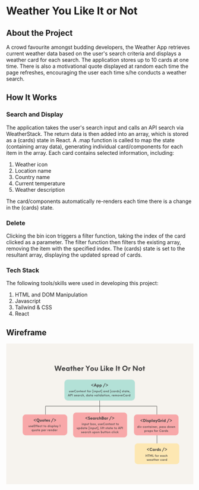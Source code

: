 # Weather You Like It or Not

## About the Project

A crowd favourite amongst budding developers, the Weather App retrieves current weather data based on the user's search criteria and displays a weather card for each search. The application stores up to 10 cards at one time. There is also a motivational quote displayed at random each time the page refreshes, encouraging the user each time s/he conducts a weather search.

## How It Works

### Search and Display

The application takes the user's search input and calls an API search via WeatherStack. The return data is then added into an array, which is stored as a (cards) state in React. A .map function is called to map the state (containing array data), generating individual card/components for each item in the array. Each card contains selected information, including:

1. Weather icon
2. Location name
3. Country name
4. Current temperature
5. Weather description

The card/components automatically re-renders each time there is a change in the (cards) state.

### Delete

Clicking the bin icon triggers a filter function, taking the index of the card clicked as a parameter. The filter function then filters the existing array, removing the item with the specified index. The (cards) state is set to the resultant array, displaying the updated spread of cards.

### Tech Stack

The following tools/skills were used in developing this project:

1. HTML and DOM Manipulation
2. Javascript
3. Tailwind & CSS
4. React

## Wireframe

![wireframe](/public/wireframe_v2.png)

